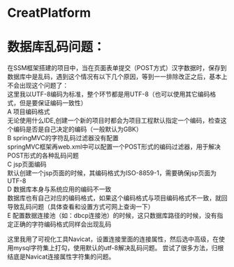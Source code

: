 # CreatPlatform
数据库乱码问题：
=====
在SSM框架搭建的项目中，当在页面表单提交（POST方式）汉字数据时，保存到数据库中是乱码，遇到这个情况有以下几个原因，等到一一排除改正之后，基本上不会出现这个问题了：    
这里我以UTF-8编码为标准，整个环节都是用UTF-8（也可以使用其它编码格式，但是要保证编码一致性）     
A  项目编码格式    
    无论使用什么IDE,创建一个新的项目时都会为项目工程默认指定一个编码，检查这个编码是否是自己决定的编码（一般默认为GBK）       
B springMVC的字符乱码过滤器没有配置     
  springMVC框架再web.xml中可以配置一个POST形式的编码过滤器，用于解决POST形式的各种乱码问题      
C  jsp页面编码      
    默认创建一个jsp页面的时候，其编码格式为ISO-8859-1，需要确保jsp页面为UTF-8     
D 数据库本身与系统应用的编码不一致      
   数据库也有自己对应的编码格式，如果这个编码格式与项目编码格式不一致，就回导致乱码问题（具体查看和设置方式可网上查询一下）     
E 配置数据连接池（如：dbcp连接池）的时候，这只数据库路径的时候，没有指定正确的字符编码格式同样会出现乱码     

这里我用了可视化工具Navicat，设置连接里面的连接属性，然后选中高级，在使用mysql字符集上打勾，使用默认的utf-8解决乱码问题。
尝试了很多方法，归根结底是Navicat连接属性字符集的问题。

